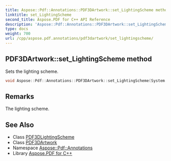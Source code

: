 ```yaml
---
title: Aspose::Pdf::Annotations::PDF3DArtwork::set_LightingScheme method
linktitle: set_LightingScheme
second_title: Aspose.PDF for C++ API Reference
description: 'Aspose::Pdf::Annotations::PDF3DArtwork::set_LightingScheme method. Sets the lighting scheme in C++.'
type: docs
weight: 700
url: /cpp/aspose.pdf.annotations/pdf3dartwork/set_lightingscheme/
---
```

## PDF3DArtwork::set_LightingScheme method


Sets the lighting scheme.

```cpp
void Aspose::Pdf::Annotations::PDF3DArtwork::set_LightingScheme(System::SharedPtr<PDF3DLightingScheme> value)
```

## Remarks


The lighting scheme.
## See Also

* Class [PDF3DLightingScheme](../../pdf3dlightingscheme/)
* Class [PDF3DArtwork](../)
* Namespace [Aspose::Pdf::Annotations](../../)
* Library [Aspose.PDF for C++](../../../)
